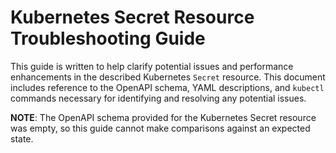 # Kubernetes Secret Resource Troubleshooting Guide

This guide is written to help clarify potential issues and performance enhancements in the described Kubernetes `Secret` resource. This document includes reference to the OpenAPI schema, YAML descriptions, and `kubectl` commands necessary for identifying and resolving any potential issues.

**NOTE**: The OpenAPI schema provided for the Kubernetes Secret resource was empty, so this guide cannot make comparisons against an expected state.